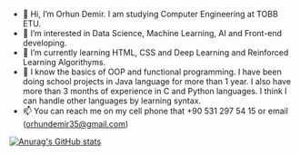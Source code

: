 - 👋 Hi, I’m Orhun Demir. I am studying Computer Engineering at TOBB ETU.
- 👀 I’m interested in Data Science, Machine Learning, AI and Front-end developing.
- 🌱 I’m currently learning HTML, CSS and Deep Learning and Reinforced Learning Algorithyms.
- 💼 I know the basics of OOP and functional programming. I have been doing school projects in Java language for more than 1 year. I also have more than 3 months of experience in C and Python languages. I think I can handle other languages by learning syntax. 
- 📫 You can reach me on my cell phone that +90 531 297 54 15 or email (orhundemir35@gmail.com)

[![Anurag's GitHub stats](https://github-readme-stats.vercel.app/api?username=anuraghazra)](https://github.com/anuraghazra/github-readme-stats)
